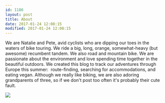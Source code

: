 ```yaml
---
id: 1186
layout: post
title: About
date: 2017-01-24 12:08:15
modified: 2017-01-24 12:08:15
---
```


We are Natalie and Pete, avid cyclists who are dipping our toes in the waters of bike touring. We ride a big, long, orange, somewhat-heavy (but awesome) recumbent tandem. We also road and mountain bike. We are passionate about the environment and love spending time together in the beautiful outdoors. We created this blog to track our adventures through Europe this summer:  route-finding, searching for accommodations, and eating vegan. Although we really like biking, we are also adoring grandparents of three, so if we don't post too often it's probably their cute fault. 

[![](https://whitingpt.files.wordpress.com/2017/04/screenshot_20170403-140813.png)](https://whitingpt.files.wordpress.com/2017/04/screenshot_20170403-140813.png)

